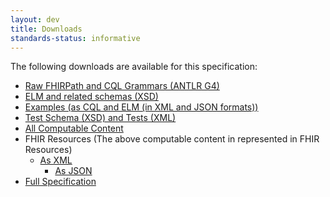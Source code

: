 ```yaml
---
layout: dev
title: Downloads
standards-status: informative
---
```


The following downloads are available for this specification:

* [Raw FHIRPath and CQL Grammars (ANTLR G4)](grammar.zip)
* [ELM and related schemas (XSD)](elm-schemas.zip)
* [Examples (as CQL and ELM (in XML and JSON formats))](examples.cql.zip)
* [Test Schema (XSD) and Tests (XML)](tests.zip)
* [All Computable Content](content.zip)
* FHIR Resources (The above computable content in represented in FHIR Resources)
    * [As XML](content.xml.zip)
		* [As JSON](content.json.zip)
* [Full Specification](cql-specification-1.4.zip)
